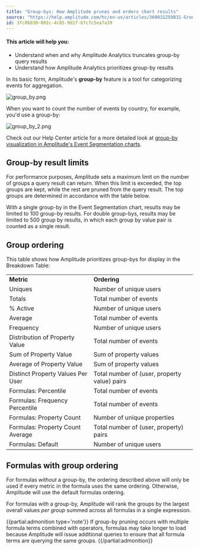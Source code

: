 ```yaml
---
title: "Group-bys: How Amplitude prunes and orders chart results"
source: "https://help.amplitude.com/hc/en-us/articles/360031259831-Group-bys-How-Amplitude-prunes-and-orders-chart-results"
id: 3fc06830-001c-4c85-9d1f-6fc7c5ea7a39
---
```


#### This article will help you:

* Understand when and why Amplitude Analytics truncates group-by query results
* Understand how Amplitude Analytics prioritizes group-by results

In its basic form, Amplitude's **group-by** feature is a tool for categorizing events for aggregation. 

![group_by.png](/output/img/charts/group-by-png.png)

When you want to count the number of events by country, for example, you'd use a group-by:

![group_by_2.png](/output/img/charts/group-by-2-png.png)  

Check out our Help Center article for a more detailed look at [group-by visualization in Amplitude's Event Segmentation charts](/analytics/charts/build-charts-add-events).

## Group-by result limits

For performance purposes, Amplitude sets a maximum limit on the number of groups a query result can return. When this limit is exceeded, the top groups are kept, while the rest are pruned from the query result. The top groups are determined in accordance with the table below.

With a single group-by in the Event Segmentation chart, results may be limited to 100 group-by results. For double group-bys, results may be limited to 500 group by results, in which each group by value pair is counted as a single result.

## Group ordering

This table shows how Amplitude prioritizes group-bys for display in the Breakdown Table:

|  |  |
| --- | --- |
| **Metric** | **Ordering** |
| Uniques | Number of unique users |
| Totals | Total number of events |
| % Active | Number of unique users |
| Average | Total number of events |
| Frequency | Number of unique users |
| Distribution of Property Value | Total number of events |
| Sum of Property Value | Sum of property values |
| Average of Property Value | Sum of property values |
| Distinct Property Values Per User | Total number of (user, property value) pairs |
| Formulas: Percentile | Total number of events |
| Formulas: Frequency Percentile | Total number of events |
| Formulas: Property Count | Number of unique properties |
| Formulas: Property Count Average | Total number of (user, property) pairs |
| Formulas: Default | Number of unique users |

## Formulas with group ordering

For formulas *without* a group-by, the ordering described above will only be used if every metric in the formula uses the same ordering. Otherwise, Amplitude will use the default formulas ordering.

For formulas *with* a group-by, Amplitude will rank the groups by the largest overall values *per group* summed across all formulas in a single expression.

{{partial:admonition type='note'}}
 If group-by pruning occurs with multiple formula terms combined with operators, formulas may take longer to load because Amplitude will issue additional queries to ensure that all formula terms are querying the same groups.
{{/partial:admonition}}
